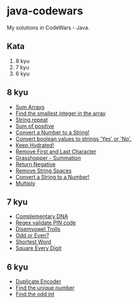 # java-codewars
My solutions in CodeWars - Java.

## Kata
1. 8 kyu
2. 7 kyu
3. 6 kyu

## 8 kyu
+ [Sum Arrays](/src/main/java/fundamentials/SumArray.java)
+ [Find the smallest integer in the array](/src/main/java/fundamentials/FindTheSmallestIntInArray.java)
+ [String repeat]()
+ [Sum of positive]()
+ [Convert a Number to a String!]()
+ [Convert boolean values to strings 'Yes' or 'No'.]()
+ [Keep Hydrated!]()
+ [Remove First and Last Character]()
+ [Grasshopper - Summation]()
+ [Return Negative]()
+ [Remove String Spaces]()
+ [Convert a String to a Number!]()
+ [Multiply]()

## 7 kyu
+ [Complementary DNA]()
+ [Regex validate PIN code]()
+ [Disemvowel Trolls]()
+ [Odd or Even?]()
+ [Shortest Word]()
+ [Square Every Digit]()

## 6 kyu
+ [Duplicate Encoder]()
+ [Find the unique number]()
+ [Find the odd int]()
